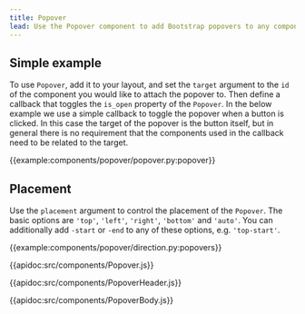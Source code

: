 ```yaml
---
title: Popover
lead: Use the Popover component to add Bootstrap popovers to any component in your app.
---
```


## Simple example

To use `Popover`, add it to your layout, and set the `target` argument to the `id` of the component you would like to attach the popover to. Then define a callback that toggles the `is_open` property of the `Popover`. In the below example we use a simple callback to toggle the popover when a button is clicked. In this case the target of the popover is the button itself, but in general there is no requirement that the components used in the callback need to be related to the target.

{{example:components/popover/popover.py:popover}}

## Placement

Use the `placement` argument to control the placement of the `Popover`. The basic options are `'top'`, `'left'`, `'right'`, `'bottom'` and `'auto'`. You can additionally add `-start` or `-end` to any of these options, e.g. `'top-start'`.

{{example:components/popover/direction.py:popovers}}

{{apidoc:src/components/Popover.js}}

{{apidoc:src/components/PopoverHeader.js}}

{{apidoc:src/components/PopoverBody.js}}
